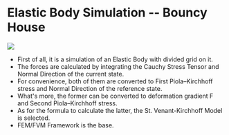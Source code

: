 # Elastic Body Simulation -- Bouncy House

![](House-bouncy.gif)

* First of all, it is a simulation of an Elastic Body with divided grid on it.
* The forces are calculated by integrating the Cauchy Stress Tensor and Normal Direction of the current state.
* For convenience, both of them are converted to First Piola–Kirchhoff stress and Normal Direction of the reference state.
* What's more, the former can be converted to deformation gradient F and Second Piola–Kirchhoff stress.
* As for the formula to calculate the latter, the St. Venant-Kirchhoff Model is selected.
* FEM/FVM Framework is the base.
